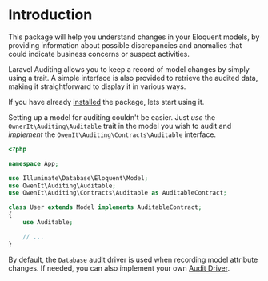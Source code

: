 # Introduction

This package will help you understand changes in your Eloquent models, by providing information about possible discrepancies and anomalies that could indicate business concerns or suspect activities.

Laravel Auditing allows you to keep a record of model changes by simply using a trait.
A simple interface is also provided to retrieve the audited data, making it straightforward to display it in various ways.

If you have already [installed](/docs/{{version}}/installation) the package, lets start using it.

Setting up a model for auditing couldn't be easier.
Just _use_ the `OwnerIt\Auditing\Auditable` trait in the model you wish to audit and _implement_ the `OwenIt\Auditing\Contracts\Auditable` interface.

```php
<?php

namespace App;

use Illuminate\Database\Eloquent\Model;
use OwenIt\Auditing\Auditable;
use OwenIt\Auditing\Contracts\Auditable as AuditableContract;

class User extends Model implements AuditableContract;
{
    use Auditable;

    // ...
}
```

By default, the `Database` audit driver is used when recording model attribute changes.
If needed, you can also implement your own [Audit Driver](/docs/{{version}}/audit-drivers).
